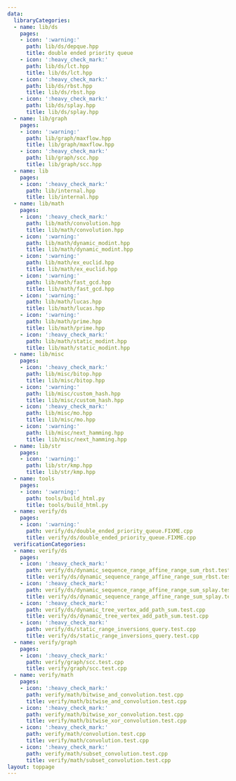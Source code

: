 ```yaml
---
data:
  libraryCategories:
  - name: lib/ds
    pages:
    - icon: ':warning:'
      path: lib/ds/depque.hpp
      title: double ended priority queue
    - icon: ':heavy_check_mark:'
      path: lib/ds/lct.hpp
      title: lib/ds/lct.hpp
    - icon: ':heavy_check_mark:'
      path: lib/ds/rbst.hpp
      title: lib/ds/rbst.hpp
    - icon: ':heavy_check_mark:'
      path: lib/ds/splay.hpp
      title: lib/ds/splay.hpp
  - name: lib/graph
    pages:
    - icon: ':warning:'
      path: lib/graph/maxflow.hpp
      title: lib/graph/maxflow.hpp
    - icon: ':heavy_check_mark:'
      path: lib/graph/scc.hpp
      title: lib/graph/scc.hpp
  - name: lib
    pages:
    - icon: ':heavy_check_mark:'
      path: lib/internal.hpp
      title: lib/internal.hpp
  - name: lib/math
    pages:
    - icon: ':heavy_check_mark:'
      path: lib/math/convolution.hpp
      title: lib/math/convolution.hpp
    - icon: ':warning:'
      path: lib/math/dynamic_modint.hpp
      title: lib/math/dynamic_modint.hpp
    - icon: ':warning:'
      path: lib/math/ex_euclid.hpp
      title: lib/math/ex_euclid.hpp
    - icon: ':warning:'
      path: lib/math/fast_gcd.hpp
      title: lib/math/fast_gcd.hpp
    - icon: ':warning:'
      path: lib/math/lucas.hpp
      title: lib/math/lucas.hpp
    - icon: ':warning:'
      path: lib/math/prime.hpp
      title: lib/math/prime.hpp
    - icon: ':heavy_check_mark:'
      path: lib/math/static_modint.hpp
      title: lib/math/static_modint.hpp
  - name: lib/misc
    pages:
    - icon: ':heavy_check_mark:'
      path: lib/misc/bitop.hpp
      title: lib/misc/bitop.hpp
    - icon: ':warning:'
      path: lib/misc/custom_hash.hpp
      title: lib/misc/custom_hash.hpp
    - icon: ':heavy_check_mark:'
      path: lib/misc/mo.hpp
      title: lib/misc/mo.hpp
    - icon: ':warning:'
      path: lib/misc/next_hamming.hpp
      title: lib/misc/next_hamming.hpp
  - name: lib/str
    pages:
    - icon: ':warning:'
      path: lib/str/kmp.hpp
      title: lib/str/kmp.hpp
  - name: tools
    pages:
    - icon: ':warning:'
      path: tools/build_html.py
      title: tools/build_html.py
  - name: verify/ds
    pages:
    - icon: ':warning:'
      path: verify/ds/double_ended_priority_queue.FIXME.cpp
      title: verify/ds/double_ended_priority_queue.FIXME.cpp
  verificationCategories:
  - name: verify/ds
    pages:
    - icon: ':heavy_check_mark:'
      path: verify/ds/dynamic_sequence_range_affine_range_sum_rbst.test.cpp
      title: verify/ds/dynamic_sequence_range_affine_range_sum_rbst.test.cpp
    - icon: ':heavy_check_mark:'
      path: verify/ds/dynamic_sequence_range_affine_range_sum_splay.test.cpp
      title: verify/ds/dynamic_sequence_range_affine_range_sum_splay.test.cpp
    - icon: ':heavy_check_mark:'
      path: verify/ds/dynamic_tree_vertex_add_path_sum.test.cpp
      title: verify/ds/dynamic_tree_vertex_add_path_sum.test.cpp
    - icon: ':heavy_check_mark:'
      path: verify/ds/static_range_inversions_query.test.cpp
      title: verify/ds/static_range_inversions_query.test.cpp
  - name: verify/graph
    pages:
    - icon: ':heavy_check_mark:'
      path: verify/graph/scc.test.cpp
      title: verify/graph/scc.test.cpp
  - name: verify/math
    pages:
    - icon: ':heavy_check_mark:'
      path: verify/math/bitwise_and_convolution.test.cpp
      title: verify/math/bitwise_and_convolution.test.cpp
    - icon: ':heavy_check_mark:'
      path: verify/math/bitwise_xor_convolution.test.cpp
      title: verify/math/bitwise_xor_convolution.test.cpp
    - icon: ':heavy_check_mark:'
      path: verify/math/convolution.test.cpp
      title: verify/math/convolution.test.cpp
    - icon: ':heavy_check_mark:'
      path: verify/math/subset_convolution.test.cpp
      title: verify/math/subset_convolution.test.cpp
layout: toppage
---
```

